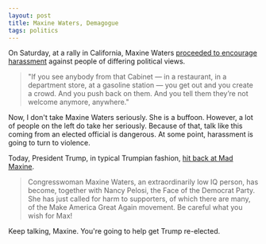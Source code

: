 ```yaml
---
layout: post
title: Maxine Waters, Demagogue
tags: politics
---
```


On Saturday, at a rally in California, Maxine Waters [proceeded to encourage harassment](https://www.politico.com/story/2018/06/25/liberals-attack-bondi-sanders-trump-667934) against people of differing political views.

> "If you see anybody from that Cabinet — in a restaurant, in a department store, at a gasoline station — you get out and you create a crowd. And you push back on them. And you tell them they’re not welcome anymore, anywhere."

Now, I don't take Maxine Waters seriously. She is a buffoon. However, a lot of people on the left do take her seriously. Because of that, talk like this coming from an elected official is dangerous. At some point, harassment is going to turn to violence.

Today, President Trump, in typical Trumpian fashion, [hit back at Mad Maxine](https://twitter.com/realDonaldTrump/status/1011295779422695424).

> Congresswoman Maxine Waters, an extraordinarily low IQ person, has become, together with Nancy Pelosi, the Face of the Democrat Party. She has just called for harm to supporters, of which there are many, of the Make America Great Again movement. Be careful what you wish for Max!

Keep talking, Maxine. You're going to help get Trump re-elected.

